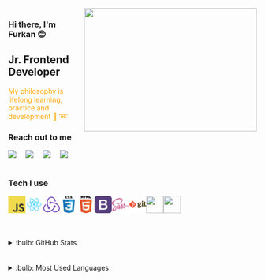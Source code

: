 <img src="https://media.giphy.com/media/mCRJDo24UvJMA/giphy.gif" align="right" width="350" height="250" >

### Hi there, I'm Furkan :blush:

## Jr. Frontend Developer

<font color="orange">My philosophy is lifelong learning, practice and development :runner: :loop: </font>

### Reach out to me

[<img width="35" src="https://unpkg.com/simple-icons@v5/icons/linkedin.svg" align="left"/>][linkedin]
[<img width="35" src="https://unpkg.com/simple-icons@v5/icons/microsoftoutlook.svg" align="left"/>][outlook]
[<img width="35" src="https://unpkg.com/simple-icons@v5/icons/instagram.svg" align="left"/>][instagram]
[<img width="35" src="https://unpkg.com/simple-icons@v5/icons/twitter.svg" align="left"/>][twitter]


[linkedin]: https://www.linkedin.com/in/furkankilicfk/
[twitter]: https://twitter.com/jakamofk
[instagram]: https://www.instagram.com/furkankilick/
[outlook]: mailto:furkankilicfk@outlook.com"

<br />
<br />

### Tech I use

<img src="https://raw.githubusercontent.com/github/explore/80688e429a7d4ef2fca1e82350fe8e3517d3494d/topics/javascript/javascript.png" width="35" height="35"><img src="https://raw.githubusercontent.com/github/explore/80688e429a7d4ef2fca1e82350fe8e3517d3494d/topics/react/react.png" width="35" height="35"><img src="https://raw.githubusercontent.com/github/explore/80688e429a7d4ef2fca1e82350fe8e3517d3494d/topics/redux/redux.png" width="35" height="35"><img src="https://raw.githubusercontent.com/github/explore/80688e429a7d4ef2fca1e82350fe8e3517d3494d/topics/css/css.png" width="35" height="35"><img src="https://raw.githubusercontent.com/github/explore/80688e429a7d4ef2fca1e82350fe8e3517d3494d/topics/html/html.png" width="35" height="35"><img src="https://raw.githubusercontent.com/github/explore/80688e429a7d4ef2fca1e82350fe8e3517d3494d/topics/bootstrap/bootstrap.png" width="35" height="35"><img src="https://raw.githubusercontent.com/github/explore/80688e429a7d4ef2fca1e82350fe8e3517d3494d/topics/sass/sass.png" width="35" height="35"><img src="https://raw.githubusercontent.com/github/explore/80688e429a7d4ef2fca1e82350fe8e3517d3494d/topics/git/git.png" width="35" height="35"><img src="https://raw.githubusercontent.com/rahulbanerjee26/githubAboutMeGenerator/main/icons/github.svg" width="35" height="35"><img src="https://raw.githubusercontent.com/rahulbanerjee26/githubAboutMeGenerator/main/icons/nodejs.svg" width="35" height="35">

<br />
<br />

<details>
<summary>:bulb: GitHub Stats</summary>
<img src="https://github-readme-stats.vercel.app/api?username=furkankilicfk&show_icons=true&theme=radical
"/></details>

<br />
<br />

<details>
<summary>:bulb: Most Used Languages</summary>
<img src="https://github-readme-stats.vercel.app/api/top-langs/?username=furkankilicfk"/>
</details>